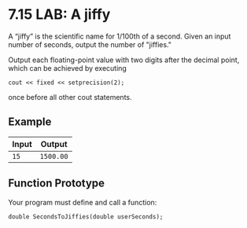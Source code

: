 # 7.15 LAB: A jiffy
A “jiffy” is the scientific name for 1/100th of a second.
Given an input number of seconds, output the number of "jiffies."

Output each floating-point value with two digits after the decimal point,
which can be achieved by executing
```
cout << fixed << setprecision(2);
```
once before all other cout statements.

## Example
Input | Output
--- | ---
`15` | `1500.00`


## Function Prototype
Your program must define and call a function:
```
double SecondsToJiffies(double userSeconds);
```